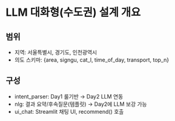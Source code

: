 # LLM 대화형(수도권) 설계 개요

## 범위
- 지역: 서울특별시, 경기도, 인천광역시
- 의도 스키마: {area, signgu, cat_l, time_of_day, transport, top_n}

## 구성
- intent_parser: Day1 룰기반 → Day2 LLM 연동
- nlg: 결과 요약/후속질문(템플릿) → Day2에 LLM 보강 가능
- ui_chat: Streamlit 채팅 UI, recommend() 호출

